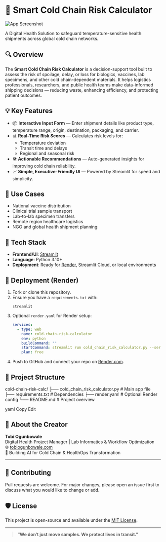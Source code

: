 # 🧊 Smart Cold Chain Risk Calculator

![App Screenshot](app_screenshot.png)

A Digital Health Solution to safeguard temperature-sensitive health shipments across global cold chain networks.

## 🔍 Overview

The **Smart Cold Chain Risk Calculator** is a decision-support tool built to assess the risk of spoilage, delay, or loss for biologics, vaccines, lab specimens, and other cold chain-dependent materials. It helps logistics professionals, researchers, and public health teams make data-informed shipping decisions — reducing waste, enhancing efficiency, and protecting patient outcomes.

## 💡 Key Features

- 📦 **Interactive Input Form** — Enter shipment details like product type, temperature range, origin, destination, packaging, and carrier.
- 📊 **Real-Time Risk Scores** — Calculates risk levels for:
  - Temperature deviation
  - Transit time and delays
  - Regional and seasonal risk
- 🛠 **Actionable Recommendations** — Auto-generated insights for improving cold chain reliability.
- 📈 **Simple, Executive-Friendly UI** — Powered by Streamlit for speed and simplicity.

## 🚚 Use Cases

- National vaccine distribution
- Clinical trial sample transport
- Lab-to-lab specimen transfers
- Remote region healthcare logistics
- NGO and global health shipment planning

## 🔧 Tech Stack

- **Frontend/UI**: [Streamlit](https://streamlit.io/)
- **Language**: Python 3.10+
- **Deployment**: Ready for [Render](https://render.com), Streamlit Cloud, or local environments

## 🚀 Deployment (Render)

1. Fork or clone this repository.
2. Ensure you have a `requirements.txt` with:
    ```
    streamlit
    ```
3. Optional `render.yaml` for Render setup:
    ```yaml
    services:
      - type: web
        name: cold-chain-risk-calculator
        env: python
        buildCommand: ""
        startCommand: streamlit run cold_chain_risk_calculator.py --server.port=10000
        plan: free
    ```
4. Push to GitHub and connect your repo on [Render.com](https://render.com).

## 📁 Project Structure

cold-chain-risk-calc/
├── cold_chain_risk_calculator.py # Main app file
├── requirements.txt # Dependencies
├── render.yaml # Optional Render config
└── README.md # Project overview

yaml
Copy
Edit

## 📣 About the Creator

**Tobi Ogunbowale**  
Digital Health Project Manager | Lab Informatics & Workflow Optimization  
🌐 [tobiogunbowale.com](https://tobiogunbowale.com)  
🧠 Building AI for Cold Chain & HealthOps Transformation  

---

## 🤝 Contributing

Pull requests are welcome. For major changes, please open an issue first to discuss what you would like to change or add.

## 🛡 License

This project is open-source and available under the [MIT License](LICENSE).

---

> **“We don’t just move samples. We protect lives in transit.”**
